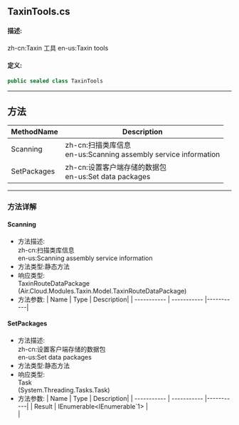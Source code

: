 ## TaxinTools.cs 


#### 描述:


zh-cn:Taxin 工具
en-us:Taxin tools


#### 定义: 
``` csharp
public sealed class TaxinTools
```
---
## 方法 
| MethodName      | Description | 
| ----------- | ----------- |
| Scanning | zh-cn:扫描类库信息<br>en-us:Scanning assembly service information |
| SetPackages | zh-cn:设置客户端存储的数据包<br>en-us:Set data packages |
---
### 方法详解 
####  Scanning
* 方法描述:<br> zh-cn:扫描类库信息<br>en-us:Scanning assembly service information
* 方法类型:静态方法
* 响应类型:<br> TaxinRouteDataPackage <br> (Air.Cloud.Modules.Taxin.Model.TaxinRouteDataPackage)
* 方法参数:
| Name      | Type | Description|
| ----------- | ----------- |-----------|
####  SetPackages
* 方法描述:<br> zh-cn:设置客户端存储的数据包<br>en-us:Set data packages
* 方法类型:静态方法
* 响应类型:<br> Task <br> (System.Threading.Tasks.Task)
* 方法参数:
| Name      | Type | Description|
| ----------- | ----------- |-----------|
| Result | IEnumerable<IEnumerable`1> |<br> |
